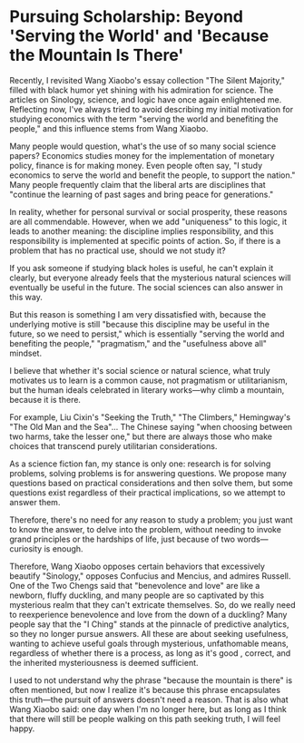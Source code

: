 # Pursuing Scholarship: Beyond 'Serving the World' and 'Because the Mountain Is There'


Recently, I revisited Wang Xiaobo's essay collection "The Silent Majority," filled with black humor yet shining with his admiration for science. The articles on Sinology, science, and logic have once again enlightened me. Reflecting now, I've always tried to avoid describing my initial motivation for studying economics with the term "serving the world and benefiting the people," and this influence stems from Wang Xiaobo.

Many people would question, what's the use of so many social science papers? Economics studies money for the implementation of monetary policy, finance is for making money. Even people often say, "I study economics to serve the world and benefit the people, to support the nation." Many people frequently claim that the liberal arts are disciplines that "continue the learning of past sages and bring peace for generations."

In reality, whether for personal survival or social prosperity, these reasons are all commendable. However, when we add "uniqueness" to this logic, it leads to another meaning: the discipline implies responsibility, and this responsibility is implemented at specific points of action. So, if there is a problem that has no practical use, should we not study it?

If you ask someone if studying black holes is useful, he can't explain it clearly, but everyone already feels that the mysterious natural sciences will eventually be useful in the future. The social sciences can also answer in this way.

But this reason is something I am very dissatisfied with, because the underlying motive is still "because this discipline may be useful in the future, so we need to persist," which is essentially "serving the world and benefiting the people," "pragmatism," and the "usefulness above all" mindset.

I believe that whether it's social science or natural science, what truly motivates us to learn is a common cause, not pragmatism or utilitarianism, but the human ideals celebrated in literary works—why climb a mountain, because it is there.

For example, Liu Cixin's "Seeking the Truth," "The Climbers," Hemingway's "The Old Man and the Sea"... The Chinese saying "when choosing between two harms, take the lesser one," but there are always those who make choices that transcend purely utilitarian considerations.

As a science fiction fan, my stance is only one: research is for solving problems, solving problems is for answering questions. We propose many questions based on practical considerations and then solve them, but some questions exist regardless of their practical implications, so we attempt to answer them.

Therefore, there's no need for any reason to study a problem; you just want to know the answer, to delve into the problem, without needing to invoke grand principles or the hardships of life, just because of two words—curiosity is enough.

Therefore, Wang Xiaobo opposes certain behaviors that excessively beautify "Sinology," opposes Confucius and Mencius, and admires Russell. One of the Two Chengs said that "benevolence and love" are like a newborn, fluffy duckling, and many people are so captivated by this mysterious realm that they can't extricate themselves. So, do we really need to reexperience benevolence and love from the down of a duckling? Many people say that the "I Ching" stands at the pinnacle of predictive analytics, so they no longer pursue answers. All these are about seeking usefulness, wanting to achieve useful goals through mysterious, unfathomable means, regardless of whether there is a process, as long as it's good , correct, and the inherited mysteriousness is deemed sufficient. 

I used to not understand why the phrase "because the mountain is there" is often mentioned, but now I realize it's because this phrase encapsulates this truth—the pursuit of answers doesn't need a reason. That is also what Wang Xiaobo said: one day when I'm no longer here, but as long as I think that there will still be people walking on this path seeking truth, I will feel happy.
